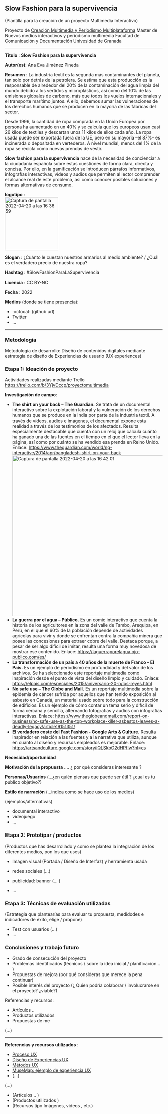 ## Slow Fashion para la supervivencia 

(Plantilla para la creación de un proyecto Multimedia Interactivo)

Proyecto de [Creación Multimedia y Periodismo Multiplataforma](https://github.com/mgea/PeriodismoMultimedia)
Master de Nuevos medios interactivos y periodismo multimedia
Facultad de Comunicación y Documentación
Univesidad de Granada  

----

**Titulo** : **Slow Fashion para la supervivencia** 

**Autor(es)**: Ana Eva Jiménez Pineda

**Resumen** : La industria textil es la segunda más contaminantes del planeta, tan solo por detrás de la petrolera. Se estima que esta producción es la responsable de alrededor del 20% de la contaminación del agua limpia del mundo debido a los vertidos y microplásticos, así como del 10% de las emisiones globales de carbono, más que todos los vuelos internacionales y  el transporte marítimo juntos. A ello, debemos sumar las vulneraciones de los derechos humanos que se producen en la mayoría de las fábricas del sector.

Desde 1996, la cantidad de ropa comprada en la Unión Europea por persona ha aumentado en un 40% y se calcula que los europeos usan casi 26 kilos de textiles y descartan unos 11 kilos de ellos cada año. La ropa usada puede ser exportada fuera de la UE, pero en su mayoría –el 87%– es incinerada o depositada en vertederos. A nivel mundial, menos del 1% de la ropa se recicla como nuevas prendas de vestir. 

**Slow fashion para la supervivencia** nace de la necesidad de concienciar a la ciudadanía española sobre estas cuestiones de forma clara, directa y concisa. Por ello, en la gamificación se introducen párrafos informativos, infografías interactivas, vídeos y audios que permiten al lector comprender el alcance real de este problema, así como conocer posibles soluciones y formas alternativas de consumo. 

**logotipo** :  
<img width="170" alt="Captura de pantalla 2022-04-20 a las 16 36 59" src="https://user-images.githubusercontent.com/103131235/164255656-1e5eeb2f-99b9-4e1e-93f5-b894739c3f67.png">

**Slogan** : ¿Cuánto le cuestan nuestros armarios al medio ambiente? / ¿Cuál es el verdadero precio de nuestra ropa?

**Hashtag** : #SlowFashionParaLaSupervivencia

**Licencia** : CC BY-NC

**Fecha** : 2022

**Medios** (donde se tiene presencia): 


*  :octocat: (github url) 
* Twitter 
* ... 



--- 

### Metodología

Metodología de desarrollo: Diseño de contenidos digitales mediante estrategia de diseño de Experiencias de usuario (UX experiences) 

### Etapa 1: Ideación de proyecto 

Actividades realizadas mediante Trello https://trello.com/b/3YjvDccp/proyectomultimedia

**Investigación de campo**: 

* **The shirt on your back – The Guardian.** Se trata de un documental interactivo sobre la explotación laboral y la vulneración de los derechos humanos que se produce en la India por parte de la industria textil. A través de vídeos, audios e imágenes, el documental expone esta realidad a través de los testimonios de los afectados. Resulta especialmente destacable que cuenta con un reloj que calcula cuánto ha ganado una de las fuentes en el tiempo en el que el lector lleva en la página, así como por cuánto se ha vendido esa prenda en Reino Unido. Enlace: https://www.theguardian.com/world/ng-interactive/2014/apr/bangladesh-shirt-on-your-back
        <img width="513" alt="Captura de pantalla 2022-04-20 a las 16 42 01" src="https://user-images.githubusercontent.com/103131235/164256876-    f62ab20a-5942-4e75-ab2f-4f0373920264.png">
* **La guerra por el agua – Público.** Es un comic interactivo que cuenta la historia de los agricultores en la zona del valle de Tambo, Arequipa, en Perú, en el que el 60% de la población depende de actividades agrícolas para vivir y donde se enfrentan contra la compañía minera que posee las concesiones para extraer cobre del valle. Destaca porque, a pesar de ser algo difícil de imitar, resulta una forma muy novedosa de mostrar ese contenido. Enlace: https://laguerraporelagua.ojo-publico.com/es/
* **La transformación de un país a 40 años de la muerte de Franco – El País.** Es un ejemplo de periodismo en profundidad y del valor de los archivos. Se ha seleccionado este reportaje multimedia como inspiración desde el punto de vista del diseño limpio y cuidado. Enlace: https://elpais.com/especiales/2015/aniversario-20-n/los-reyes.html
* **No safe use – The Globe and Mail.** Es un reportaje multimedia sobre la epidemia de cáncer sufrida por aquellos que han tenido exposición al asbesto en Canadá, un material usado sobre todo para la construcción de edificios. Es un ejemplo de cómo contar un tema serio y difícil de forma cercana y sencilla, alternando fotografías y audios con infografías interactivas. Enlace: https://www.theglobeandmail.com/report-on-business/no-safe-use-as-the-top-workplace-killer-asbestos-leaves-a-deadly-legacy/article19151351/
* **El verdadero coste del Fast Fashion - Google Arts & Culture.** Resulta inspirador en relación a las fuentes y a la narrativa que utiliza, aunque en cuanto al diseño y recursos empleados es mejorable. Enlace: https://artsandculture.google.com/story/iQLSkbO2dHPfIw?hl=es

**Necesidad/oportunidad** 

**Motivación de la propuesta** .... ¿ por qué consideras interesante ? 

**Personas/Usuarios**  (...¿en quién piensas que puede ser útil ? ¿cual es tu publico objetivo?) 

**Estilo de narración**  (...indica como se hace uso de los medios)  

(ejemplos/alternativas) 
* documental interactivo 
* videojuego 
* ... 



### Etapa 2: Prototipar / productos 

(Productos que has desarrollado y como se plantea la integración de los diferentes medios, pon los que uses) 

* Imagen visual (Portada / Diseño de Interfaz) y herramienta usada 

* redes sociales (...) 

* publicidad: banner (... ) 

* ...

### Etapa 3: Técnicas de evaluación utilizadas

(Estrategia que plantearías para evaluar tu propuesta, medidodes e indicadores de éxito, elige / propone) 

* Test con usuarios (...) 
* ... 





### Conclusiones y trabajo futuro


* Grado de consecución del proyecto 
* Problemas identificados  (técnicos / sobre la idea inicial / planificacion… ) 
* Propuestas de mejora (por qué consideras que merece la pena continuar)
* Posible interés del proyecto (¿ Quien podría  colaborar / involucrarse en el proyecto? ¿viable?)


Referencias y recursos: 

* Artículos ..  
* Productos utilizados  
* Propuestas de me

(...)






----

**Referencias y recursos utilizados** :

* [Proceso UX](https://uxmastery.com/resources/process/)
* [Diseño de Experiencias UX](http://www.nosolousabilidad.com/articulos/uxd.htm) 
* [Métodos UX](https://mgea.github.io/UX-DIU-Checklist/index.html) 
* [MuseMap: ejemplo de experiencia UX](https://blog.prototypr.io/musemap-street-art-app-ux-case-study-9bec6a99823b) 
* (...) 

(...)
* (Artículos ..  )
* (Productos utilizados ) 
* (Recursos tipo Imágenes, videos , etc.) 












